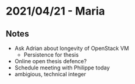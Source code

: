 # 2021/04/21 - Maria

## Notes

* Ask Adrian about longevity of OpenStack VM
  * Persistence for thesis
* Online open thesis defence?
* Schedule meeting with Philippe today
* ambigious, technical integer
